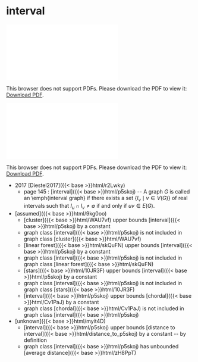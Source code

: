 # interval




<object data="../local_p5skoj.pdf" type="application/pdf" width="100%" height="480px"><embed src="../local_p5skoj.pdf"><p>This browser does not support PDFs. Please download the PDF to view it: <a href="../local_p5skoj.pdf">Download PDF</a>.</p></embed></object>


<object data="../inclusions_p5skoj.pdf" type="application/pdf" width="100%" height="480px"><embed src="../inclusions_p5skoj.pdf"><p>This browser does not support PDFs. Please download the PDF to view it: <a href="../inclusions_p5skoj.pdf">Download PDF</a>.</p></embed></object>

* 2017 [Diestel2017]({{< base >}}html/r2Lwky)
    * page 145 : [interval]({{< base >}}html/p5skoj) -- A graph $G$ is called an \emph{interval graph} if there exists a set $\{ I_v \mid v \in V(G) \}$ of real intervals such that $I_u \cap I_v \ne \emptyset$ if and only if $uv \in E(G)$.
*  [assumed]({{< base >}}html/9kg0oo)
    * [cluster]({{< base >}}html/WAU7vf) upper bounds [interval]({{< base >}}html/p5skoj) by a constant
    * graph class [interval]({{< base >}}html/p5skoj) is not included in graph class [cluster]({{< base >}}html/WAU7vf)
    * [linear forest]({{< base >}}html/skQuFN) upper bounds [interval]({{< base >}}html/p5skoj) by a constant
    * graph class [interval]({{< base >}}html/p5skoj) is not included in graph class [linear forest]({{< base >}}html/skQuFN)
    * [stars]({{< base >}}html/10JR3F) upper bounds [interval]({{< base >}}html/p5skoj) by a constant
    * graph class [interval]({{< base >}}html/p5skoj) is not included in graph class [stars]({{< base >}}html/10JR3F)
    * [interval]({{< base >}}html/p5skoj) upper bounds [chordal]({{< base >}}html/Cv1PaJ) by a constant
    * graph class [chordal]({{< base >}}html/Cv1PaJ) is not included in graph class [interval]({{< base >}}html/p5skoj)
*  [unknown]({{< base >}}html/myit4D)
    * [interval]({{< base >}}html/p5skoj) upper bounds [distance to interval]({{< base >}}html/distance_to_p5skoj) by a constant -- by definition
    * graph class [interval]({{< base >}}html/p5skoj) has unbounded [average distance]({{< base >}}html/zH8PpT)